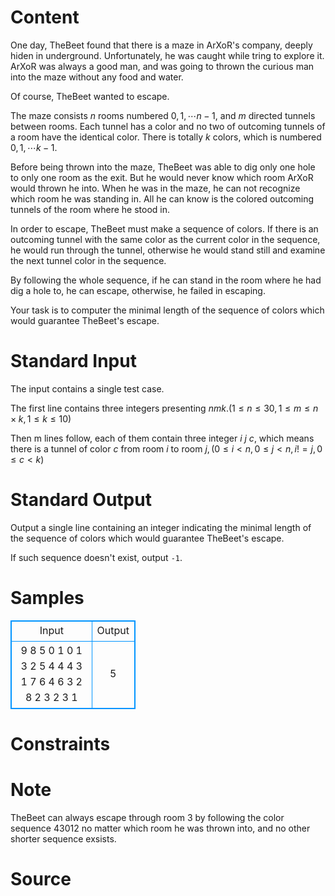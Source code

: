
# Content

One day, TheBeet found that there is a maze in ArXoR's company, deeply hiden in underground. Unfortunately, he was caught while tring to explore it. ArXoR was always a good man, and was going to thrown the curious man into the maze without any food and water.

Of course, TheBeet wanted to escape.

The maze consists $n$ rooms numbered $0, 1, \cdots n - 1,$ and $m$ directed tunnels between rooms. Each tunnel has a color and no two of outcoming tunnels of a room have the identical color. There is totally $k$ colors, which is numbered $0, 1, \cdots k - 1$.

Before being thrown into the maze, TheBeet was able to dig only one hole to only one room as the exit. But he would never know which room ArXoR would thrown he into. When he was in the maze, he can not recognize which room he was standing in. All he can know is the colored outcoming tunnels of the room where he stood in.

In order to escape, TheBeet must make a sequence of colors. If there is an outcoming tunnel with the same color as the current color in the sequence, he would run through the tunnel, otherwise he would stand still and examine the next tunnel color in the sequence.

By following the whole sequence, if he can stand in the room where he had dig a hole to, he can escape, otherwise, he failed in escaping.

Your task is to computer the minimal length of the sequence of colors which would guarantee TheBeet's escape.

# Standard Input

The input contains a single test case.

The first line contains three integers presenting $n m k. (1 \leq n \leq 30, 1 \leq m \leq n \times k, 1 \leq k \leq 10)$

Then m lines follow, each of them contain three integer $i$ $j$ $c$, which means there is a tunnel of color $c$ from room $i$ to room $j, (0 \leq i < n, 0 \leq j < n, i != j, 0 \leq c < k)$

# Standard Output

Output a single line containing an integer indicating the minimal length of the sequence of colors which would guarantee TheBeet's escape.

If such sequence doesn't exist, output `-1`.

# Samples

<style>
        table,table tr th, table tr td { border:1px solid #0094ff; }
        table { width: 200px; min-height: 25px; line-height: 25px; text-align: center; border-collapse: collapse;}   
    </style>
<table>
	<tr>
		<td>Input</td>
		<td>Output</td>
	</tr>
<tr><td>9 8 5
0 1 0
1 3 2
5 4 4
4 3 1
7 6 4
6 3 2
8 2 3
2 3 1</td><td>5</td></tr></table>


# Constraints



# Note

TheBeet can always escape through room $3$ by following the color sequence $43012$ no matter which room he was thrown into, and no other shorter sequence exsists.

# Source



